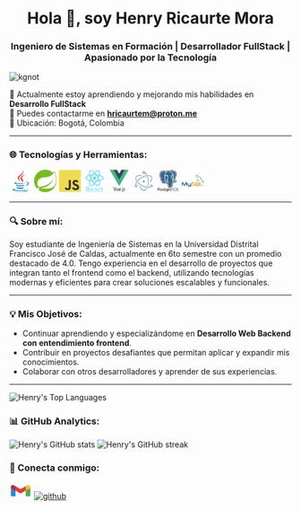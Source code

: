 <h1 align="center">Hola 👋, soy Henry Ricaurte Mora</h1>
<h3 align="center">Ingeniero de Sistemas en Formación | Desarrollador FullStack | Apasionado por la Tecnología</h3>

<p align="left"> <img src="https://komarev.com/ghpvc/?username=kgnot&label=Profile%20views&color=0e75b6&style=flat" alt="kgnot" /> </p>

🌱 Actualmente estoy aprendiendo y mejorando mis habilidades en **Desarrollo FullStack**  
💌 Puedes contactarme en **hricaurtem@proton.me**  
🏡 Ubicación: Bogotá, Colombia  

---

<h3 align="left">🌐 Tecnologías y Herramientas:</h3>
<p align="left">
  <img src="https://raw.githubusercontent.com/devicons/devicon/master/icons/java/java-original.svg" alt="java" width="40" height="40"/>
  <img src="https://raw.githubusercontent.com/devicons/devicon/master/icons/spring/spring-original.svg" alt="spring-boot" width="40" height="40"/>
  <img src="https://raw.githubusercontent.com/devicons/devicon/master/icons/javascript/javascript-original.svg" alt="javascript" width="40" height="40"/>
  <img src="https://raw.githubusercontent.com/devicons/devicon/master/icons/react/react-original-wordmark.svg" alt="react" width="40" height="40"/>
  <img src="https://raw.githubusercontent.com/devicons/devicon/master/icons/vuejs/vuejs-original-wordmark.svg" alt="vuejs" width="40" height="40"/>
  <img src="https://raw.githubusercontent.com/devicons/devicon/master/icons/electron/electron-original.svg" alt="electron" width="40" height="40"/>
  <img src="https://raw.githubusercontent.com/devicons/devicon/master/icons/postgresql/postgresql-original-wordmark.svg" alt="postgresql" width="40" height="40"/>
  <img src="https://raw.githubusercontent.com/devicons/devicon/master/icons/mysql/mysql-original-wordmark.svg" alt="mysql" width="40" height="40"/>
</p>

---

<h3 align="left">🔍 Sobre mí:</h3>

Soy estudiante de Ingeniería de Sistemas en la Universidad Distrital Francisco José de Caldas, actualmente en 6to semestre con un promedio destacado de 4.0. Tengo experiencia en el desarrollo de proyectos que integran tanto el frontend como el backend, utilizando tecnologías modernas y eficientes para crear soluciones escalables y funcionales.

---

<h3 align="left">💡 Mis Objetivos:</h3>

- Continuar aprendiendo y especializándome en **Desarrollo Web Backend con entendimiento frontend**.
- Contribuir en proyectos desafiantes que permitan aplicar y expandir mis conocimientos.
- Colaborar con otros desarrolladores y aprender de sus experiencias.

---
<p align="left">
  <img src="https://github-readme-stats.vercel.app/api/top-langs/?username=kgnot&layout=compact&theme=radical" alt="Henry's Top Languages" width="48%" />
</p>

<h3 align="left">📊 GitHub Analytics:</h3>
<p align="left">
  <img src="https://github-readme-stats.vercel.app/api?username=kgnot&show_icons=true&theme=radical" alt="Henry's GitHub stats" width="48%" />
  <img src="https://github-readme-streak-stats.herokuapp.com/?user=kgnot&theme=radical" alt="Henry's GitHub streak" width="48%" />
</p>




<h3 align="left">🔗 Conecta conmigo:</h3>
<p align="left">
<a href="mailto:hricaurtem@proton.me" target="_blank"><img src="https://raw.githubusercontent.com/rahuldkjain/github-profile-readme-generator/master/src/images/icons/Social/gmail.svg" alt="email" height="30" width="40" /></a>
<a href="https://github.com/Kgnot" target="_blank"><img src="https://raw.githubusercontent.com/rahuldkjain/github-profile-readme-generator/master/src/images/icons/Social/github.svg" alt="github" height="30" width="40" /></a>
</p>

